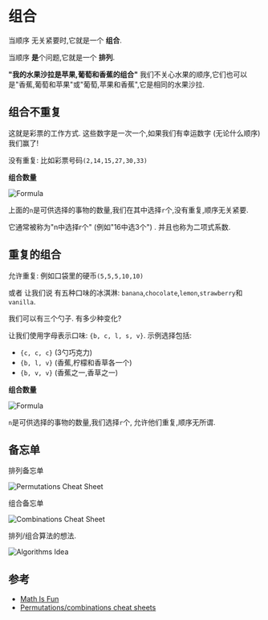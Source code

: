 
# 组合

当顺序 无关紧要时,它就是一个 **组合**. 

当顺序 **是**个问题,它就是一个 **排列**. 

**"我的水果沙拉是苹果,葡萄和香蕉的组合"** 我们不关心水果的顺序,它们也可以是"香蕉,葡萄和苹果"或"葡萄,苹果和香蕉",它是相同的水果沙拉. 

## 组合不重复

这就是彩票的工作方式. 这些数字是一次一个,如果我们有幸运数字 (无论什么顺序) 我们赢了!

没有重复: 比如彩票号码`(2,14,15,27,30,33)`

**组合数量**

![Formula](https://www.mathsisfun.com/combinatorics/images/combinations-no-repeat.png)

上面的`n`是可供选择的事物的数量,我们在其中选择`r`个,没有重复,顺序无关紧要. 

它通常被称为"n中选择r个" (例如"16中选3个") . 并且也称为二项式系数. 

## 重复的组合

允许重复: 例如口袋里的硬币`(5,5,5,10,10)`

或者 让我们说 有五种口味的冰淇淋: `banana`,`chocolate`,`lemon`,`strawberry`和`vanilla`. 

我们可以有三个勺子. 有多少种变化?

让我们使用字母表示口味: `{b, c, l, s, v}`. 示例选择包括: 

-   `{c, c, c}` (3勺巧克力) 
-   `{b, l, v}` (香蕉,柠檬和香草各一个) 
-   `{b, v, v}` (香蕉之一,香草之一) 

**组合数量**

![Formula](https://www.mathsisfun.com/combinatorics/images/combinations-repeat.gif)

`n`是可供选择的事物的数量,我们选择`r`个, 允许他们重复,顺序无所谓. 

## 备忘单

排列备忘单

![Permutations Cheat Sheet](https://cdn-images-1.medium.com/max/2000/1*JNK-n0Pt0Vbxk0lxVpgT5A.png)

组合备忘单

![Combinations Cheat Sheet](https://cdn-images-1.medium.com/max/2000/1*7cFRn8jW4g_91YgDAbmxRQ.png)

排列/组合算法的想法. 

![Algorithms Idea](https://cdn-images-1.medium.com/max/2000/1*vLsSsZMnesCFPCYTYMbxrQ.png)

## 参考

-   [Math Is Fun](https://www.mathsisfun.com/combinatorics/combinations-permutations.html)
-   [Permutations/combinations cheat sheets](https://medium.com/@trekhleb/permutations-combinations-algorithms-cheat-sheet-68c14879aba5)
